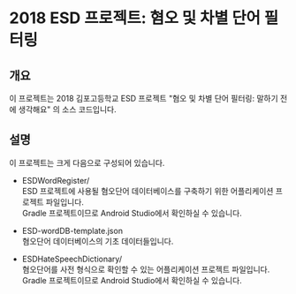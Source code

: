 
# 2018 ESD 프로젝트: 혐오 및 차별 단어 필터링

## 개요

이 프로젝트는 2018 김포고등학교 ESD 프로젝트 "혐오 및 차별 단어 필터링: 말하기 전에 생각해요" 의 소스 코드입니다.

## 설명

이 프로젝트는 크게 다음으로 구성되어 있습니다.

- ESDWordRegister/ <br>
ESD 프로젝트에 사용될 혐오단어 데이터베이스를 구축하기 위한 어플리케이션 프로젝트 파일입니다.<br>
Gradle 프로젝트이므로 Android Studio에서 확인하실 수 있습니다.

- ESD-wordDB-template.json <br>
혐오단어 데이터베이스의 기초 데이터들입니다.

- ESDHateSpeechDictionary/ <br>
혐오단어를 사전 형식으로 확인할 수 있는 어플리케이션 프로젝트 파일입니다.<br>
Gradle 프로젝트이므로 Android Studio에서 확인하실 수 있습니다.
